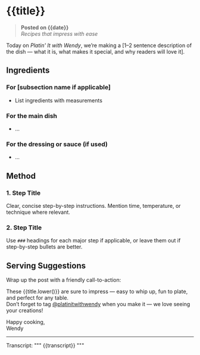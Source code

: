 # {{title}}

> **Posted on {{date}}**  
> *Recipes that impress with ease*

Today on *Platin' It with Wendy*, we’re making a [1–2 sentence description of the dish — what it is, what makes it special, and why readers will love it].

## Ingredients

### For [subsection name if applicable]
- List ingredients with measurements

### For the main dish
- ...

### For the dressing or sauce (if used)
- ...

## Method

### 1. Step Title
Clear, concise step-by-step instructions. Mention time, temperature, or technique where relevant.

### 2. Step Title
Use `###` headings for each major step if applicable, or leave them out if step-by-step bullets are better.

## Serving Suggestions

Wrap up the post with a friendly call-to-action:

These {{title.lower()}} are sure to impress — easy to whip up, fun to plate, and perfect for any table.  
Don’t forget to tag [@platinitwithwendy](https://www.instagram.com/platinitwithwendy) when you make it — we love seeing your creations!

Happy cooking,  
Wendy

---

Transcript:
\"\"\"
{{transcript}}
\"\"\"
